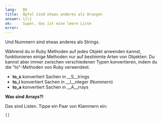 ```yaml
---
lang:   DE
title:  Äpfel sind etwas anderes als Orangen
answer: \[\]
ok:     Super, das ist eine leere Liste
error:
---
```


Und Nummern sind etwas anderes als Strings.

Während du in Ruby Methoden auf jedes Objekt anwenden kannst, funktionieren 
einige Methoden nur auf bestimmte Arten von Objekten.
Du kannst aber immer zwischen verschiedenen Typen konvertieren, indem du die 
"to"-Methoden von Ruby verwendest.

- __to_s__ konvertiert Sachen in __S__trings
- __to_i__ konvertiert Sachen in __I__nteger (Nummern)
- __to_a__ konvertiert Sachen in __A__rrays

__Was sind Arrays?!__

Das sind Listen. Tippe ein Paar von Klammern ein:

    []
